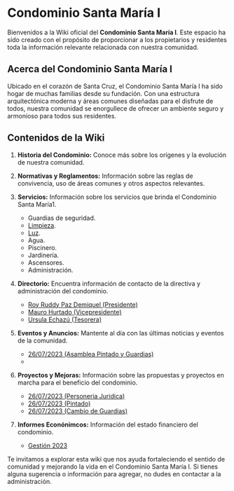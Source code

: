# Condominio Santa María I



Bienvenidos a la Wiki oficial del **Condominio Santa María I**. Este espacio ha sido creado con el propósito de proporcionar a los propietarios y residentes toda la información relevante relacionada con nuestra comunidad.


## Acerca del Condominio Santa María I

Ubicado en el corazón de Santa Cruz, el Condominio Santa María I ha sido hogar de muchas familias desde su fundación. Con una estructura arquitectónica moderna y áreas comunes diseñadas para el disfrute de todos, nuestra comunidad se enorgullece de ofrecer un ambiente seguro y armonioso para todos sus residentes.


## Contenidos de la Wiki

1. **Historia del Condominio:** Conoce más sobre los orígenes y la evolución de nuestra comunidad.
2. **Normativas y Reglamentos:** Información sobre las reglas de convivencia, uso de áreas comunes y otros aspectos relevantes. 
3. **Servicios:** Información sobre los servicios que brinda el Condominio Santa María1. 
    - Guardias de seguridad. 
    - [Limpieza](https://github.com/Condominio-Santa-Maria/.github/wiki/Limpieza). 
    - [Luz](https://github.com/Condominio-Santa-Maria/.github/wiki/Luz). 
    - Agua.
    - Piscinero. 
    - Jardinería. 
    - Ascensores. 
    - Administración. 

4. **Directorio:** Encuentra información de contacto de la directiva y administración del condominio.
    - [Roy Ruddy Paz Demiquel (Presidente)](https://github.com/Condominio-Santa-Maria/.github/wiki/Presidente)
    - [Mauro Hurtado (Vicepresidente)](https://github.com/Condominio-Santa-Maria/.github/wiki/Vicepresidente)
    - [Ursula Echazú (Tesorera)](https://github.com/Condominio-Santa-Maria/.github/wiki/Tesorero)

5. **Eventos y Anuncios:** Mantente al día con las últimas noticias y eventos de la comunidad.
    - [26/07/2023 (Asamblea Pintado y Guardias)](https://github.com/Condominio-Santa-Maria/.github/wiki/Asamblea26072023)
    - 
6. **Proyectos y Mejoras:** Información sobre las propuestas y proyectos en marcha para el beneficio del condominio.

    - [26/07/2023 (Personeria Juridica)](https://github.com/Condominio-Santa-Maria/.github/wiki/PersoneriaJuridica)
    - [26/07/2023 (Pintado)](https://github.com/Condominio-Santa-Maria/.github/wiki/Pintado26072023)
    - [26/07/2023 (Cambio de Guardias)](https://github.com/Condominio-Santa-Maria/.github/wiki/CambioGuardias26072023)

 7. **Informes Econónimcos:** Información del estado financiero del condominio.

    - [Gestión 2023](https://github.com/Condominio-Santa-Maria/.github/wiki/InformeEconómico2023)


Te invitamos a explorar esta wiki que nos ayuda fortaleciendo el sentido de comunidad y mejorando la vida en el Condominio Santa María I. Si tienes alguna sugerencia o información para agregar, no dudes en contactar a la administración.

